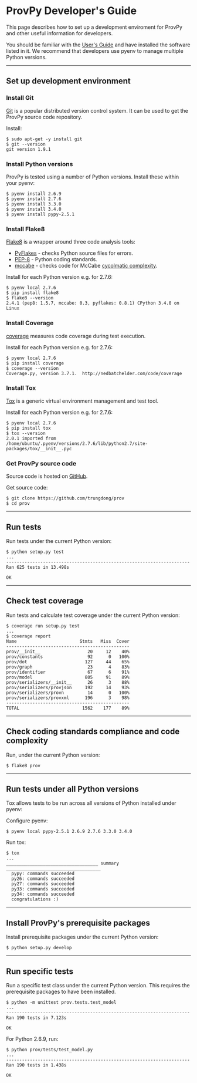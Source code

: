 # ProvPy Developer's Guide

This page describes how to set up a development enviroment for ProvPy and other useful information for developers.

You should be familiar with the [User's Guide](./UsersGuide.md) and have installed the software listed in it. We recommend that developers use pyenv to manage multiple Python versions.

---

## Set up development environment

### Install Git

[Git](http://git-scm.com/) is a popular distributed version control system. It can be used to get the ProvPy source code repository.

Install:

    $ sudo apt-get -y install git
    $ git --version
    git version 1.9.1

### Install Python versions

ProvPy is tested using a number of Python versions. Install these within your pyenv:

    $ pyenv install 2.6.9
    $ pyenv install 2.7.6
    $ pyenv install 3.3.0
    $ pyenv install 3.4.0
    $ pyenv install pypy-2.5.1

### Install Flake8

[Flake8](https://pypi.python.org/pypi/flake8) is a wrapper around three code analysis tools:

* [PyFlakes](https://pypi.python.org/pypi/pyflakes) - checks Python source files for errors.
* [PEP-8](https://www.python.org/dev/peps/pep-0008/) - Python coding standards.
* [mccabe](https://pypi.python.org/pypi/mccabe) - checks code for McCabe [cycolmatic complexity](http://en.wikipedia.org/wiki/Cyclomatic_complexity).

Install for each Python version e.g. for 2.7.6:

    $ pyenv local 2.7.6
    $ pip install flake8
    $ flake8 --version
    2.4.1 (pep8: 1.5.7, mccabe: 0.3, pyflakes: 0.8.1) CPython 3.4.0 on Linux

### Install Coverage

[coverage](https://pypi.python.org/pypi/coverage/4.0a5) measures code coverage during test execution.

Install for each Python version e.g. for 2.7.6:

    $ pyenv local 2.7.6
    $ pip install coverage
    $ coverage --version
    Coverage.py, version 3.7.1.  http://nedbatchelder.com/code/coverage

### Install Tox

[Tox](https://pypi.python.org/pypi/tox) is a generic virtual environment management and test tool.

Install for each Python version e.g. for 2.7.6:

    $ pyenv local 2.7.6
    $ pip install tox
    $ tox --version
    2.0.1 imported from /home/ubuntu/.pyenv/versions/2.7.6/lib/python2.7/site-packages/tox/__init__.pyc

### Get ProvPy source code

Source code is hosted on [GitHub](https://github.com/trungdong/prov).

Get source code:

    $ git clone https://github.com/trungdong/prov
    $ cd prov

---

## Run tests

Run tests under the current Python version:

    $ python setup.py test
    ...
    ----------------------------------------------------------------------
    Ran 625 tests in 13.498s
    
    OK

---

## Check test coverage

Run tests and calculate test coverage under the current Python version:

    $ coverage run setup.py test
    ...
    $ coverage report
    Name                        Stmts   Miss  Cover
    -----------------------------------------------
    prov/__init__                  20     12    40%
    prov/constants                 92      0   100%
    prov/dot                      127     44    65%
    prov/graph                     23      4    83%
    prov/identifier                67      6    91%
    prov/model                    805     91    89%
    prov/serializers/__init__      26      3    88%
    prov/serializers/provjson     192     14    93%
    prov/serializers/provn         14      0   100%
    prov/serializers/provxml      196      3    98%
    -----------------------------------------------
    TOTAL                        1562    177    89%

---

## Check coding standards compliance and code complexity

Run, under the current Python version:

    $ flake8 prov

---

## Run tests under all Python versions

Tox allows tests to be run across all versions of Python installed under pyenv:

Configure pyenv:

    $ pyenv local pypy-2.5.1 2.6.9 2.7.6 3.3.0 3.4.0

Run tox:

    $ tox
    ...
    ___________________________________ summary ____________________________________
      pypy: commands succeeded
      py26: commands succeeded
      py27: commands succeeded
      py33: commands succeeded
      py34: commands succeeded
      congratulations :)

---

## Install ProvPy's prerequisite packages 

Install prerequisite packages under the current Python version:

    $ python setup.py develop

---

## Run specific tests

Run a specific test class under the current Python version. This requires the prerequisite packages to have been installed.

    $ python -m unittest prov.tests.test_model
    ...
    ----------------------------------------------------------------------
    Ran 190 tests in 7.123s

    OK

For Python 2.6.9, run:

    $ python prov/tests/test_model.py
    ...
    ----------------------------------------------------------------------
    Ran 190 tests in 1.438s

    OK
